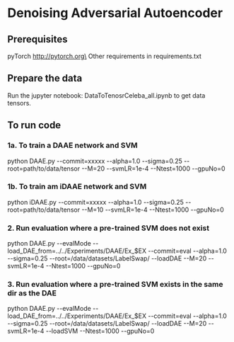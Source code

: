 # Denoising Adversarial Autoencoder

## Prerequisites

pyTorch http://pytorch.org\
Other requirements in requirements.txt

## Prepare the data

Run the jupyter notebook: DataToTenosrCeleba_all.ipynb to get data tensors.


## To run code


### 1a. To train a DAAE network and SVM
python DAAE.py --commit=xxxxx --alpha=1.0 --sigma=0.25 --root=path/to/data/tensor  --M=20 --svmLR=1e-4 --Ntest=1000 --gpuNo=0

### 1b. To train am iDAAE network and SVM
python iDAAE.py --commit=xxxxx --alpha=1.0 --sigma=0.25 --root=path/to/data/tensor  --M=10 --svmLR=1e-4 --Ntest=1000 --gpuNo=0

### 2. Run evaluation where a pre-trained SVM does not exist

python DAAE.py --evalMode --load_DAE_from=../../Experiments/DAAE/Ex_$EX --commit=eval --alpha=1.0 --sigma=0.25 --root=/data/datasets/LabelSwap/ --loadDAE --M=20 --svmLR=1e-4 --Ntest=1000 --gpuNo=0

### 3. Run evaluation where a pre-trained SVM exists in the same dir as the DAE

python DAAE.py --evalMode --load_DAE_from=../../Experiments/DAAE/Ex_$EX --commit=eval --alpha=1.0 --sigma=0.25 --root=/data/datasets/LabelSwap/ --loadDAE --M=20 --svmLR=1e-4 --loadSVM --Ntest=1000 --gpuNo=0



